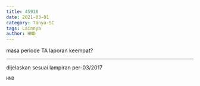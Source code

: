 ```yaml
---
title: 45918
date: 2021-03-01
category: Tanya-SC
tags: Lainnya
author: HND
---
```


masa periode TA laporan keempat?

---

dijelaskan sesuai lampiran per-03/2017

`HND`
